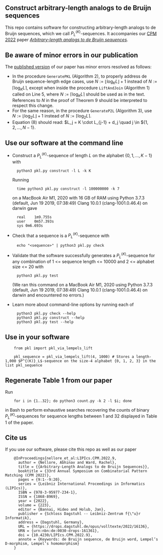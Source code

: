 ## Construct arbitrary-length analogs to de Bruijn sequences

This repo contains software for constructing arbitrary-length analogs to de Bruijn sequences, which we call $P^{(K)}_L$-sequences. It accompanies our [CPM 2022](http://www.stringology.org/event/CPM2022/) paper [*Arbitrary-length analogs to de Bruijn sequences*](https://drops.dagstuhl.de/opus/volltexte/2022/16136/).

## Be aware of minor errors in our publication

The [published version](https://drops.dagstuhl.de/opus/volltexte/2022/16136/) of our paper has minor errors resolved as follows:
* In the procedure `GeneratePKL` (Algorithm 2), to properly address de Bruijn sequence-length edge cases, use $N := \lfloor \log_K L \rfloor + 1$ instead of $N := \lceil \log_K L \rceil$, except when inside the procedure `LiftAndJoin` (Algorithm 1) called on Line 5, where $N := \lceil \log_K L \rceil$ should be used as in the text. References to $N$ in the proof of Theorem 9 should be interpreted to respect this change.
* For the same reason, in the procedure `GenerateP2L` (Algorithm 3), use $N := \lfloor \log_2 L \rfloor + 1$ instead of $N := \lceil \log_2 L \rceil$.
* Equation (8) should read:    $L_j = K \cdot L_{j-1} + d_j \quad j \in ${$1, 2, \ldots, N-1$}.

## Use our software at the command line

* Construct a $P^{(K)}_L$-sequence of length $L$ on the alphabet {$0, 1, \ldots, K - 1$} with

        python3 pkl.py construct -l L -k K
  Running

        time python3 pkl.py construct -l 100000000 -k 7
  on a MacBook Air M1, 2020 with 16 GB of RAM using Python 3.7.3 (default, Jun 19 2019, 07:38:49) Clang 10.0.1 (clang-1001.0.46.4) on darwin gave

        real	1m9.755s
        user	0m57.393s
        sys	0m6.693s
* Check that a sequence <sequence> is a $P^{(K)}_L$-sequence with

        echo "<sequence>" | python3 pkl.py check
* Validate that the software successfully generates a $P^{(K)}_L$-sequence for any combination of 1 <= sequence length <= 10000 and 2 <= alphabet size <= 20 with

        python3 pkl.py test
  (We ran this command on a MacBook Air M1, 2020 using Python 3.7.3 (default, Jun 19 2019, 07:38:49) Clang 10.0.1 (clang-1001.0.46.4) on darwin and encountered no errors.)
        
* Learn more about command-line options by running each of
  
        python3 pkl.py check --help
        python3 pkl.py construct --help
        python3 pkl.py test --help

## Use in your software
        
        from pkl import pkl_via_lempels_lift
        
        pkl_sequence = pkl_via_lempels_lift(4, 1000) # Stores a length-1,000 $P^{(K)}_L$-sequence on the size-4 alphabet {0, 1, 2, 3} in the list pkl_sequence

## Regenerate Table 1 from our paper
        
Run
        
        for i in {1..32}; do python3 count.py -k 2 -l $i; done
 
in Bash to perform exhaustive searches recovering the counts of binary $P^{(K)}_L$-sequences for sequence lengths between 1 and 32 displayed in Table 1 of the paper.
  
## Cite us

If you use our software, please cite this repo as well as our paper

        @InProceedings{nellore_et_al:LIPIcs.CPM.2022.9,
          author = {Nellore, Abhinav and Ward, Rachel},
          title = {{Arbitrary-Length Analogs to de Bruijn Sequences}},
          booktitle = {33rd Annual Symposium on Combinatorial Pattern Matching (CPM 2022)},
          pages = {9:1--9:20},
          series = {Leibniz International Proceedings in Informatics (LIPIcs)},
          ISBN = {978-3-95977-234-1},
          ISSN = {1868-8969},
          year = {2022},
          volume = {223},
          editor = {Bannai, Hideo and Holub, Jan},
          publisher = {Schloss Dagstuhl -- Leibniz-Zentrum f{\"u}r Informatik},
          address = {Dagstuhl, Germany},
          URL =	{https://drops.dagstuhl.de/opus/volltexte/2022/16136},
          URN =	{urn:nbn:de:0030-drops-161361},
          doi =	{10.4230/LIPIcs.CPM.2022.9},
          annote = {Keywords: de Bruijn sequence, de Bruijn word, Lempel’s D-morphism, Lempel’s homomorphism}
        }
